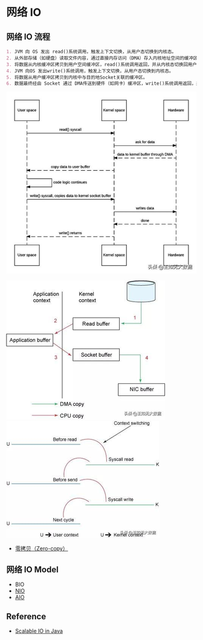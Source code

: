 # 网络 IO

## 网络 IO 流程
```md
1. JVM 向 OS 发出 read()系统调用，触发上下文切换，从用户态切换到内核态。
2. 从外部存储（如硬盘）读取文件内容，通过直接内存访问（DMA）存入内核地址空间的缓冲区
3. 将数据从内核缓冲区拷贝到用户空间缓冲区，read()系统调用返回，并从内核态切换回用户态。
4. JVM 向OS 发出write()系统调用，触发上下文切换，从用户态切换到内核态。
5. 将数据从用户缓冲区拷贝到内核中与目的地Socket关联的缓冲区。
6. 数据最终经由 Socket 通过 DMA传送到硬件（如网卡）缓冲区，write()系统调用返回，并从内核态切换回用户态。
```
![](../pic/network-io-flow.png)

![数据拷贝流程](../pic/network-io-data-copy.png)
![上下文切换过程](../pic/network-io-context-switch.png)

* [零拷贝（Zero-copy）](zero-copy.md)

## 网络 IO Model
* BIO
* [NIO](NIO.md)
* [AIO](AIO.md)

## 




## Reference
* [Scalable IO in Java](http://gee.cs.oswego.edu/dl/cpjslides/nio.pdf)